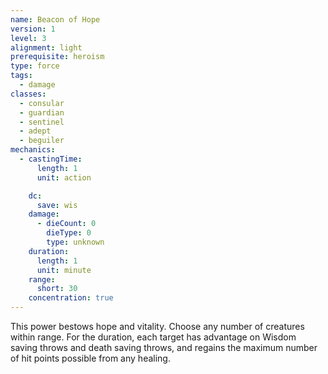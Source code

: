 ```yaml
---
name: Beacon of Hope
version: 1
level: 3
alignment: light
prerequisite: heroism
type: force
tags:
  - damage
classes:
  - consular
  - guardian
  - sentinel
  - adept
  - beguiler
mechanics:
  - castingTime:
      length: 1
      unit: action

    dc:
      save: wis
    damage:
      - dieCount: 0
        dieType: 0
        type: unknown
    duration:
      length: 1
      unit: minute
    range:
      short: 30
    concentration: true
---
```

This power bestows hope and vitality. Choose any number of creatures within range. For the duration, each target has advantage on Wisdom saving throws and death saving throws, and regains the maximum number of hit points possible from any healing.
    